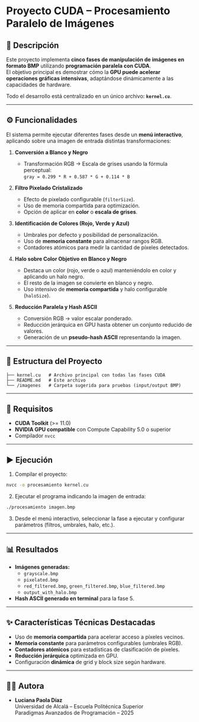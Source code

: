 # Proyecto CUDA – Procesamiento Paralelo de Imágenes

## 📌 Descripción

Este proyecto implementa **cinco fases de manipulación de imágenes en formato BMP** utilizando **programación paralela con CUDA**.  
El objetivo principal es demostrar cómo la **GPU puede acelerar operaciones gráficas intensivas**, adaptándose dinámicamente a las capacidades de hardware.

Todo el desarrollo está centralizado en un único archivo: **`kernel.cu`**.

---

## ⚙️ Funcionalidades

El sistema permite ejecutar diferentes fases desde un **menú interactivo**, aplicando sobre una imagen de entrada distintas transformaciones:

1. **Conversión a Blanco y Negro**  
   - Transformación RGB → Escala de grises usando la fórmula perceptual:  
     `gray = 0.299 * R + 0.587 * G + 0.114 * B`  

2. **Filtro Pixelado Cristalizado**  
   - Efecto de pixelado configurable (`filterSize`).  
   - Uso de memoria compartida para optimización.  
   - Opción de aplicar en **color** o **escala de grises**.  

3. **Identificación de Colores (Rojo, Verde y Azul)**  
   - Umbrales por defecto y posibilidad de personalización.  
   - Uso de **memoria constante** para almacenar rangos RGB.  
   - Contadores atómicos para medir la cantidad de píxeles detectados.  

4. **Halo sobre Color Objetivo en Blanco y Negro**  
   - Destaca un color (rojo, verde o azul) manteniéndolo en color y aplicando un halo negro.  
   - El resto de la imagen se convierte en blanco y negro.  
   - Uso intensivo de **memoria compartida** y halo configurable (`haloSize`).  

5. **Reducción Paralela y Hash ASCII**  
   - Conversión RGB → valor escalar ponderado.  
   - Reducción jerárquica en GPU hasta obtener un conjunto reducido de valores.  
   - Generación de un **pseudo-hash ASCII** representando la imagen.  

---

## 📂 Estructura del Proyecto

```
├── kernel.cu   # Archivo principal con todas las fases CUDA
├── README.md   # Este archivo
└── /imagenes   # Carpeta sugerida para pruebas (input/output BMP)
```

---

## 🚀 Requisitos

- **CUDA Toolkit** (>= 11.0)  
- **NVIDIA GPU compatible** con Compute Capability 5.0 o superior  
- Compilador `nvcc`  

---

## ▶️ Ejecución

1. Compilar el proyecto:

```bash
nvcc -o procesamiento kernel.cu
```

2. Ejecutar el programa indicando la imagen de entrada:

```bash
./procesamiento imagen.bmp
```

3. Desde el menú interactivo, seleccionar la fase a ejecutar y configurar parámetros (filtros, umbrales, halo, etc.).

---

## 📊 Resultados

- **Imágenes generadas:**  
  - `grayscale.bmp`  
  - `pixelated.bmp`  
  - `red_filtered.bmp`, `green_filtered.bmp`, `blue_filtered.bmp`  
  - `output_with_halo.bmp`  
- **Hash ASCII generado en terminal** para la fase 5.  

---

## ✨ Características Técnicas Destacadas

- Uso de **memoria compartida** para acelerar acceso a píxeles vecinos.  
- **Memoria constante** para parámetros configurables (umbrales RGB).  
- **Contadores atómicos** para estadísticas de clasificación de píxeles.  
- **Reducción jerárquica** optimizada en GPU.  
- Configuración **dinámica** de grid y block size según hardware.  

---

## 👩‍💻 Autora

- **Luciana Paola Díaz**  
  Universidad de Alcalá – Escuela Politécnica Superior  
  Paradigmas Avanzados de Programación – 2025  
